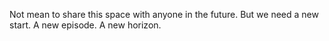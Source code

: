 Not mean to share this space with anyone in the future.
But we need a new start.
A new episode.
A new horizon.
